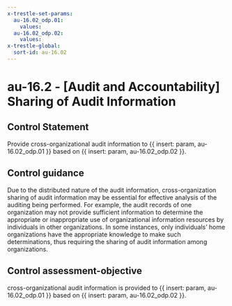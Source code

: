 ```yaml
---
x-trestle-set-params:
  au-16.02_odp.01:
    values:
  au-16.02_odp.02:
    values:
x-trestle-global:
  sort-id: au-16.02
---
```


# au-16.2 - \[Audit and Accountability\] Sharing of Audit Information

## Control Statement

Provide cross-organizational audit information to {{ insert: param, au-16.02_odp.01 }} based on {{ insert: param, au-16.02_odp.02 }}.

## Control guidance

Due to the distributed nature of the audit information, cross-organization sharing of audit information may be essential for effective analysis of the auditing being performed. For example, the audit records of one organization may not provide sufficient information to determine the appropriate or inappropriate use of organizational information resources by individuals in other organizations. In some instances, only individuals’ home organizations have the appropriate knowledge to make such determinations, thus requiring the sharing of audit information among organizations.

## Control assessment-objective

cross-organizational audit information is provided to {{ insert: param, au-16.02_odp.01 }} based on {{ insert: param, au-16.02_odp.02 }}.
